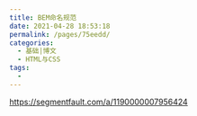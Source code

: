 ```yaml
---
title: BEM命名规范
date: 2021-04-28 18:53:18
permalink: /pages/75eedd/
categories:
  - 基础|博文
  - HTML与CSS
tags:
  - 
---
```


https://segmentfault.com/a/1190000007956424